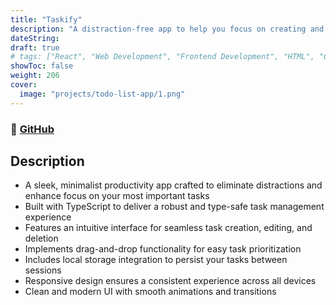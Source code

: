 ```yaml
---
title: "Taskify"
description: "A distraction-free app to help you focus on creating and completing tasks."
dateString:
draft: true
# tags: ["React", "Web Development", "Frontend Development", "HTML", "CSS", "JavaScript"]
showToc: false
weight: 206
cover:
  image: "projects/todo-list-app/1.png"
---
```


### 🔗 [GitHub](https://github.com/JEETDESAI25/Taskify)

## Description

- A sleek, minimalist productivity app crafted to eliminate distractions and enhance focus on your most important tasks
- Built with TypeScript to deliver a robust and type-safe task management experience
- Features an intuitive interface for seamless task creation, editing, and deletion
- Implements drag-and-drop functionality for easy task prioritization
- Includes local storage integration to persist your tasks between sessions
- Responsive design ensures a consistent experience across all devices
- Clean and modern UI with smooth animations and transitions
